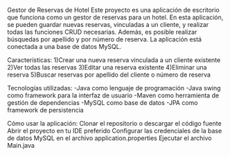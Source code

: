 Gestor de Reservas de Hotel
Este proyecto es una aplicación de escritorio que funciona como un gestor de reservas para un hotel. En esta aplicación, se pueden guardar nuevas reservas, vinculadas a un cliente, y realizar todas las funciones CRUD necesarias. Además, es posible realizar búsquedas por apellido y por número de reserva. La aplicación está conectada a una base de datos MySQL.

Características:
1)Crear una nueva reserva vinculada a un cliente existente
2)Ver todas las reservas
3)Editar una reserva existente
4)Eliminar una reserva
5)Buscar reservas por apellido del cliente o número de reserva

Tecnologías utilizadas:
-Java como lenguaje de programación
-Java swing como framework para la interfaz de usuario
-Maven como herramienta de gestión de dependencias
-MySQL como base de datos
-JPA como framework de persistencia

Cómo usar la aplicación:
Clonar el repositorio o descargar el código fuente
Abrir el proyecto en tu IDE preferido
Configurar las credenciales de la base de datos MySQL en el archivo application.properties
Ejecutar el archivo Main.java
